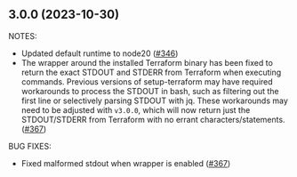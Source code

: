 ## 3.0.0 (2023-10-30)

NOTES:

* Updated default runtime to node20 ([#346](https://github.com/hashicorp/setup-terraform/issues/346))
* The wrapper around the installed Terraform binary has been fixed to return the exact STDOUT and STDERR from Terraform when executing commands. Previous versions of setup-terraform may have required workarounds to process the STDOUT in bash, such as filtering out the first line or selectively parsing STDOUT with jq. These workarounds may need to be adjusted with `v3.0.0`, which will now return just the STDOUT/STDERR from Terraform with no errant characters/statements. ([#367](https://github.com/hashicorp/setup-terraform/issues/367))

BUG FIXES:

* Fixed malformed stdout when wrapper is enabled ([#367](https://github.com/hashicorp/setup-terraform/issues/367))

